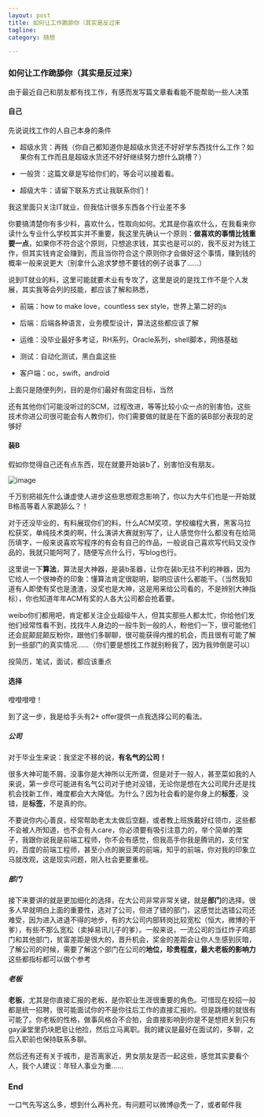 ```yaml
---
layout: post
title: 如何让工作跪舔你（其实是反过来
tagline: 
category: 随想

---
```


### 如何让工作跪舔你（其实是反过来）

由于最近自己和朋友都有找工作，有感而发写篇文章看看能不能帮助一些人决策

#### 自己

先说说找工作的人自己本身的条件

- 超级水货：再贱（你自己都知道你是超级水货还不好好学东西找什么工作？如果你有工作而且是超级水货还不好好继续努力想什么跳槽？）

- 一般货：这篇文章是写给你们的，等会可以接着看。

- 超级大牛：请留下联系方式让我联系你们！

我这里面只关注IT就业，但我估计很多东西各个行业差不多

你要搞清楚你有多少料，喜欢什么，性取向如何。尤其是你喜欢什么，在我看来你读什么专业什么学校其实并不重要，我这里先确认一个原则：**做喜欢的事情比钱重要一点**，如果你不符合这个原则，只想追求钱，其实也是可以的，我不反对为钱工作，但其实钱肯定会赚到，而且当你符合这个原则你才会做好这个事情，赚到钱的概率一般来说更大（别拿什么追求梦想不要钱的例子说事了……）

说到IT就业的料，这里可能就要术业有专攻了，这里是说的是找工作不是个人发展，其实我等会列的技能，都应该了解和熟悉，

- 前端：how to make love，countless sex style，世界上第二好的js

- 后端：后端各种语言，业务模型设计，算法这些都应该了解

- 运维：没毕业最好多考证，RH系列，Oracle系列，shell脚本，网络基础

- 测试：自动化测试，黑白盒这些

- 客户端：oc，swift，android

上面只是随便列列，目的是你们最好有固定目标，当然

还有其他你们可能没听过的SCM，过程改进，等等比较小众一点的别害怕，这些技术你进公司很可能会有人教你们，你们需要做的就是在下面的装B部分表现的足够好

#### 装B

假如你觉得自己还有点东西，现在就要开始装b了，别害怕没有朋友。

![image](http://static.acfun.com/dotnet/artemis/u/cms/www/201403/17065810q2m8.jpg)

千万别把祖先什么谦虚使人进步这些思想观念影响了，你以为大牛们也是一开始就B格高等着人家跪舔么？！

对于还没毕业的，有料展现你们的料，什么ACM奖项，学校编程大赛，黑客马拉松获奖，单纯技术类的啊，什么演讲大赛就别写了，让人感觉你什么都没有在给简历填字，一般来说喜欢写程序的有会有自己的作品，一般说自己喜欢写代码又没作品的，我就只能呵呵了，随便写点什么行，写blog也行。

这里说一下**算法**，算法是大神器，是装b圣器，让你在装b无往不利的神器，因为它给人一个很神奇的印象：懂算法肯定很聪明，聪明应该什么都能干。（当然我知道有人即使有奖也是渣渣，没奖也是大神，这是用来给公司看的，不是辨别大神指标），你也知道年年ACM有奖的人各大公司都会抢着要。

weibo你们都用吧，肯定都关注企业超级牛人，但其实那些人都太忙，你给他们发他们经常性看不到，找找牛人身边的一般牛到一般的人，粉他们一下，很可能他们还会屁颠屁颠反粉你，跟他们多聊聊，很可能获得内推的机会，而且很有可能了解到一些部门的真实情况……（你们要是想找工作就别粉我了，因为我帅倒是可以）

投简历，笔试，面试，都应该重点


#### 选择

噔噔噔噔！

到了这一步，我是给手头有2+ offer提供一点我选择公司的看法。

##### 公司

对于毕业生来说：我坚定不移的说，**有名气的公司！**

很多大神可能不屑，没事你是大神所以无所谓，但是对于一般人，甚至菜如我的人来说，第一步尽可能进有名气公司对于绝对没错，无论你是想在大公司爬升还是找机会找新工作，难度都会大大降低。为什么？因为社会看的是你身上的**标签**，没错，是**标签**，不是真的你。

不要说你内心善良，经常帮助老太太做后空翻，或者教上班族戴好红领巾，这些都不会被人所知道，也不会有人care，你必须要有吸引注意力的，举个简单的栗子，我跟你说我是前端工程师，你不会有感觉，但我高手你我是腾讯的，支付宝的，百度的前端工程师，甚至小点的豌豆荚的前端，知乎的前端，你对我的印象立马就改观，这是现实问题，刚入社会更要重视。

##### 部门

接下来要讲的就是更加细化的选择，在大公司非常非常关键，就是**部门**的选择。很多人早就明白上面的重要性，选对了公司，但进了错的部门，这感觉比选错公司还难受，因为进入进退不得的地步，有的大公司内部转岗比较宽松（恒大，微博的干爹），有些不那么宽松（卖掉易讯儿子的爹）。一般来说，一流公司的当红炸子鸡部门和其他部门，贫富差距是很大的，晋升机会，奖金的差距会让你人生感到灰暗，了解公司的时候，需要了解这个部门在公司的**地位，珍贵程度，最大老板的影响力**这些都指标都可以做个参考

##### 老板

**老板**，尤其是你直接汇报的老板，是你职业生涯很重要的角色。可惜现在校招一般都是统一招聘，很可能面试你的不是你往后工作的直接汇报的。但是跳槽的就很有可能了。你老板的性格，做事风格合不合拍，会直接影响到你是不是想把关到只有gay澡堂里扔块肥皂让他捡，然后立马离职。我的建议是最好在面试的，多聊，之后入职前也保持联系多聊。

然后还有还有关于城市，是否离家近，男女朋友是否一起这些，感觉其实要看个人，我个人建议：年轻人事业为重……

### End

一口气先写这么多，想到什么再补充，有问题可以微博@秃一了，或者邮件我

